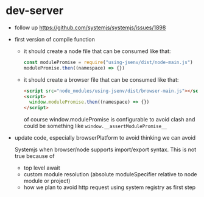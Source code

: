 # dev-server

- follow up https://github.com/systemjs/systemjs/issues/1898

- first version of compile function

  - it should create a node file that can be consumed like that:

    ```js
    const modulePromise = require("using-jsenv/dist/node-main.js")
    modulePromise.then((namespace) => {})
    ```

  - it should create a browser file that can be consumed like that:

    ```html
    <script src="node_modules/using-jsenv/dist/browser-main.js"></script>
    <script>
      window.modulePromise.then((namespace) => {})
    </script>
    ```

    of course window.modulePromise is configurable to avoid clash
    and could be something like `window.__assertModulePromise__`

- update code, especially browserPlatform to avoid thinking we can avoid

  Systemjs when browser/node supports import/export syntax.
  This is not true because of

  - top level await
  - custom module resolution (absolute moduleSpecifier relative to node module or project)
  - how we plan to avoid http request using system registry as first step
